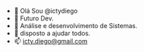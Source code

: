- 👋 Olá Sou @ictydiego
- 👀 Futuro Dev.
- 🌱 Análise e desenvolvimento de Sistemas.
- 💞️ disposto a ajudar todos.
- 📫 icty.diego@gmail.com


